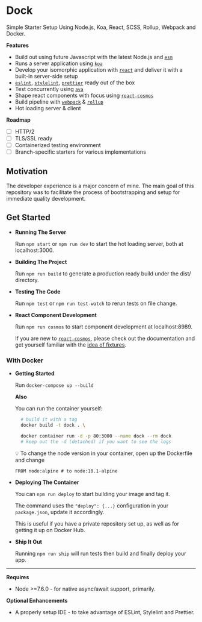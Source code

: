 # Dock

Simple Starter Setup Using Node.js, Koa, React, SCSS, Rollup, Webpack and Docker.

**Features**

- Build out using future Javascript with the latest Node.js and [`esm`](https://github.com/standard-things/esm)
- Runs a server application using [`koa`](https://github.com/koajs/koa)
- Develop your isomorphic application with [`react`](https://github.com/facebook/react) and deliver it with a built-in server-side setup
- [`eslint`](https://github.com/eslint/eslint), [`stylelint`](https://github.com/stylelint/stylelint), [`prettier`](https://github.com/prettier/prettier) ready out of the box
- Test concurrently using [`ava`](https://github.com/avajs/ava)
- Shape react components with focus using [`react-cosmos`](https://github.com/react-cosmos/react-cosmos)
- Build pipeline with [`webpack`](https://github.com/webpack/webpack) & [`rollup`](https://github.com/rollup/rollup)
- Hot loading server & client

**Roadmap**

- [ ] HTTP/2
- [ ] TLS/SSL ready
- [ ] Containerized testing environment
- [ ] Branch-specific starters for various implementations

## Motivation

The developer experience is a major concern of mine. The main goal of this repository was to facilitate the process of bootstrapping and setup for immediate quality development.

## Get Started

- **Running The Server**

  Run `npm start` or `npm run dev` to start the hot loading server, both at localhost:3000.

- **Building The Project**

  Run `npm run build` to generate a production ready build under the dist/ directory.

- **Testing The Code**

  Run `npm test` or `npm run test-watch` to rerun tests on file change.

- **React Component Development**

  Run `npm run cosmos` to start component development at localhost:8989.

  If you are new to [`react-cosmos`](https://github.com/react-cosmos/react-cosmos), please check out the documentation and get yourself familiar with the [idea of fixtures](https://github.com/react-cosmos/react-cosmos#fixtures).

### With Docker

- **Getting Started**

  Run `docker-compose up --build`

  **Also**

  You can run the container yourself:

  ```bash
    # build it with a tag
    docker build -t dock . \

    docker container run -d -p 80:3000 --name dock --rm dock
    # keep out the -d (detached) if you want to see the logs
  ```

  :bulb: To change the node version in your container, open up the Dockerfile and change

  `FROM node:alpine # to node:10.1-alpine`

- **Deploying The Container**

  You can `npm run deploy` to start building your image and tag it.

  The command uses the `"deploy": {...}` configuration in your `package.json`, update it accordingly.

  This is useful if you have a private repository set up, as well as for getting it up on Docker Hub.

- **Ship It Out**

  Running `npm run ship` will run tests then build and finally deploy your app.

---

**Requires**

- Node >=7.6.0 - for native async/await support, primarily.

**Optional Enhancements**

- A properly setup IDE - to take advantage of ESLint, Stylelint and Prettier.
